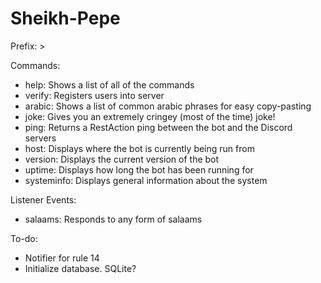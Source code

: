 # Sheikh-Pepe
Prefix: >

Commands:
* help: Shows a list of all of the commands
* verify: Registers users into server
* arabic: Shows a list of common arabic phrases for easy copy-pasting
* joke: Gives you an extremely cringey (most of the time) joke!
* ping: Returns a RestAction ping between the bot and the Discord servers
* host: Displays where the bot is currently being run from
* version: Displays the current version of the bot
* uptime: Displays how long the bot has been running for
* systeminfo: Displays general information about the system

Listener Events:
* salaams: Responds to any form of salaams

To-do:
* Notifier for rule 14
* Initialize database. SQLite?
